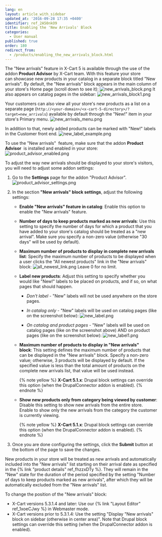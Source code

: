 ```yaml
---
lang: en
layout: article_with_sidebar
updated_at: '2016-09-28 17:35 +0400'
identifier: ref_2A50nkO9
title: Enabling the 'New Arrivals' Block
categories:
  - User manual
published: true
order: 180
redirect_from:
  - /products/enabling_the_new_arrivals_block.html
---
```

The "New arrivals" feature in X-Cart 5 is available through the use of the addon **Product Advisor** by X-Cart team. With this feature your store can showcase new products in your catalog in a separate block titled "New arrivals". By default, the "New arrivals" block appears in the main column of your store's Home page (scroll down to see it):
    ![new_arrivals_block.png]({{site.baseurl}}/attachments/ref_2A50nkO9/new_arrivals_block.png)
It also appears on catalog pages in the sidebar:
    ![new_arrivals_block1.png]({{site.baseurl}}/attachments/ref_2A50nkO9/new_arrivals_block1.png)

Your customers can also view all your store's new products as a list on a separate page (`http://<your-domain>/<x-cart-5-directory>/?target=new_arrivals`) available by default through the "New!" item in your store's Primary menu.
    ![new_arrivals_menu.png]({{site.baseurl}}/attachments/ref_2A50nkO9/new_arrivals_menu.png)

In addition to that, newly added products can be marked with "New!" labels in the Customer front end.
    ![new_label_example.png]({{site.baseurl}}/attachments/ref_2A50nkO9/new_label_example.png)

To use the "New arrivals"  feature, make sure that the addon **Product Advisor**  is installed and enabled in your store:
![product_advisor_enabled.png]({{site.baseurl}}/attachments/ref_2A50nkO9/product_advisor_enabled.png)

To adjust the way new arrivals should be displayed to your store's visitors, you will need to adjust some addon settings:

1.  Go to the **Settings** page for the addon "Product Advisor".
    ![product_advisor_settings.png]({{site.baseurl}}/attachments/ref_hQnN8cAT/product_advisor_settings.png)

2.  In the section **"New arrivals" block settings**, adjust the following settings:

    *   **Enable "New arrivals" feature in catalog**: Enable this option to enable the "New arrivals" feature. 
    
    *   **Number of days to keep products marked as new arrivals**: Use this setting to specify the number of days for which a product that you have added to your store's catalog should be treated as a "new arrival". Make sure you specify a non-zero value (otherwise "30 days" will be used by default).
    
    *   **Maximum number of products to display in complete new arrivals list**: Specify the maximum number of products to be displayed when a user clicks the "All newest products" link in the "New arrivals" block:
        ![all_newest_link.png]({{site.baseurl}}/attachments/ref_2A50nkO9/all_newest_link.png)
        Leave 0 for no limit.
    
    *   **Label new products**: Adjust this setting to specify whether you would like "New!" labels to be placed on products, and if so, on what pages that should happen. 
        * _Don't label_ - "New" labels will not be used anywhere on the store pages.
        
        * _In catalog only_ - "New" labels will be used on catalog pages (like on the screenshot below):
          ![new_label.png]({{site.baseurl}}/attachments/ref_2A50nkO9/new_label.png)
 
        * _On catalog and product pages_ - "New" labels will be used on catalog pages (like on the screenshot above) AND on product pages (like on the screenshot below):
          ![new_label1.png]({{site.baseurl}}/attachments/ref_2A50nkO9/new_label1.png)
    
    *   **Maximum number of products to display in "New arrivals" block**: This setting defines the maximum number of products that can be displayed in the "New arrivals" block. Specify a non-zero value; otherwise, 3 products will be displayed by default. If the specified value is less than the total amount of products on the complete new arrivals list, that value will be used instead. 

        {% note yellow %}
        __X-Cart 5.1.x__: Drupal block settings can override this option (when the DrupalConnector addon is enabled).
        {% endnote %}

    *   **Show new products only from category being viewed by customer**: Disable this setting to show new arrivals from the entire store. Enable to show only the new arrivals from the category the customer is currently viewing.

        {% note yellow %}
        __X-Cart 5.1.x__: Drupal block settings can override this option (when the DrupalConnector addon is enabled).
        {% endnote %}

3.  Once you are done configuring the settings, click the **Submit** button at the bottom of the page to save the changes.

New products in your store will be treated as new arrivals and automatically included into the "New arrivals" list starting on their arrival date as specified in the {% link "product details" ref_fhzzxDTy %}. They will remain in the "New" state for the duration of the period specified by the setting "Number of days to keep products marked as new arrivals", after which they will be automatically excluded from the "New arrivals" list.

To change the position of the "New arrivals" block:
    
   * X-Cart versions 5.3.1.4 and later: Use our {% link "Layout Editor" ref_1xoeCJwy %} in Webmaster mode.
   * X-Cart versions prior to 5.3.1.4: Use the setting "Display "New arrivals" block on sidebar (otherwise in center area)". Note that Drupal block settings can override this setting (when the DrupalConnector addon is enabled).